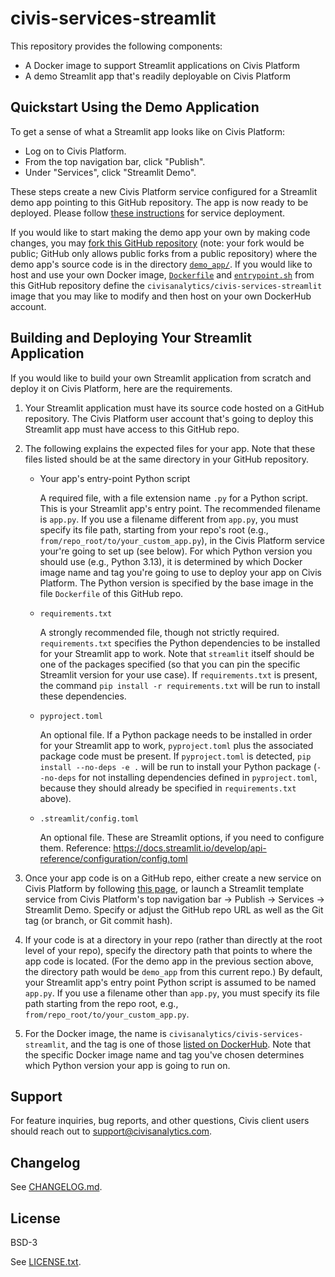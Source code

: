 # civis-services-streamlit

This repository provides the following components:

* A Docker image to support Streamlit applications on Civis Platform
* A demo Streamlit app that's readily deployable on Civis Platform

## Quickstart Using the Demo Application

To get a sense of what a Streamlit app looks like on Civis Platform:

* Log on to Civis Platform.
* From the top navigation bar, click "Publish".
* Under "Services", click "Streamlit Demo".

These steps create a new Civis Platform service configured for a Streamlit demo app
pointing to this GitHub repository.
The app is now ready to be deployed.
Please follow [these instructions](https://support.civisanalytics.com/hc/en-us/articles/360001335031-Civis-Service-Deployment#StartaService/PreviewaDeployment)
for service deployment.

If you would like to start making the demo app your own
by making code changes,
you may [fork this GitHub repository](https://github.com/civisanalytics/civis-services-streamlit/fork)
(note: your fork would be public; GitHub only allows public forks from a public repository)
where the demo app's source code is in the directory [`demo_app/`](demo_app).
If you would like to host and use your own Docker image,
[`Dockerfile`](Dockerfile) and [`entrypoint.sh`](entrypoint.sh) from this GitHub repository
define the `civisanalytics/civis-services-streamlit` image that you may like to modify
and then host on your own DockerHub account.

## Building and Deploying Your Streamlit Application

If you would like to build your own Streamlit application from scratch
and deploy it on Civis Platform,
here are the requirements.

1. Your Streamlit application must have its source code hosted on a GitHub repository.
   The Civis Platform user account that's going to deploy this Streamlit app must have
   access to this GitHub repo.
2. The following explains the expected files for your app.
   Note that these files listed should be at the same directory in your GitHub repository.

   * Your app's entry-point Python script

     A required file, with a file extension name `.py` for a Python script.
     This is your Streamlit app's entry point.
     The recommended filename is `app.py`.
     If you use a filename different from `app.py`,
     you must specify its file path, starting from your repo's root (e.g., `from/repo_root/to/your_custom_app.py`),
     in the Civis Platform service your're going to set up (see below).
     For which Python version you should use (e.g., Python 3.13),
     it is determined by which Docker image name and tag you're going to use
     to deploy your app on Civis Platform.
     The Python version is specified by the base image in the file `Dockerfile`
     of this GitHub repo.

   * `requirements.txt`

     A strongly recommended file, though not strictly required.
     `requirements.txt` specifies the Python dependencies to be installed for your Streamlit app to work.
     Note that `streamlit` itself should be one of the packages specified
     (so that you can pin the specific Streamlit version for your use case).
     If `requirements.txt` is present,
     the command `pip install -r requirements.txt` will be run to install these dependencies.

   * `pyproject.toml`

     An optional file.
     If a Python package needs to be installed in order for your Streamlit app to work,
     `pyproject.toml` plus the associated package code must be present.
     If `pyproject.toml` is detected,
     `pip install --no-deps -e .` will be run to install your Python package
     (`--no-deps` for not installing dependencies defined in `pyproject.toml`,
     because they should already be specified in `requirements.txt` above).

   * `.streamlit/config.toml`

     An optional file.
     These are Streamlit options, if you need to configure them. Reference:
     https://docs.streamlit.io/develop/api-reference/configuration/config.toml

3. Once your app code is on a GitHub repo, either create a new service on Civis Platform
   by following [this page](https://support.civisanalytics.com/hc/en-us/articles/360001335031-Civis-Service-Deployment),
   or launch a Streamlit template service from Civis Platform's top navigation bar -> Publish
   -> Services -> Streamlit Demo.
   Specify or adjust the GitHub repo URL as well as the Git tag (or branch, or Git commit hash).
4. If your code is at a directory in your repo (rather than directly at the root level of your repo),
   specify the directory path that points to where the app code is located.
   (For the demo app in the previous section above, the directory path would be `demo_app` from this current repo.)
   By default, your Streamlit app's entry point Python script is assumed to be named `app.py`.
   If you use a filename other than `app.py`,
   you must specify its file path starting from the repo root, e.g., `from/repo_root/to/your_custom_app.py`.
5. For the Docker image, the name is `civisanalytics/civis-services-streamlit`,
   and the tag is one of those [listed on DockerHub](https://hub.docker.com/r/civisanalytics/civis-services-streamlit/tags).
   Note that the specific Docker image name and tag you've chosen determines which Python version
   your app is going to run on.

## Support

For feature inquiries, bug reports, and other questions,
Civis client users should reach out to support@civisanalytics.com.

## Changelog

See [CHANGELOG.md](CHANGELOG.md).

## License

BSD-3

See [LICENSE.txt](LICENSE.txt).

